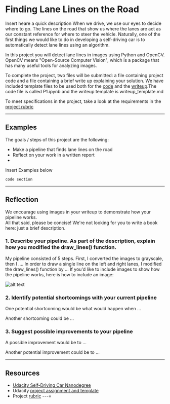 # **Finding Lane Lines on the Road** 

Insert heare a quick description
When we drive, we use our eyes to decide where to go.  The lines on the road that show us where the lanes are act as our constant reference for where to steer the vehicle.  Naturally, one of the first things we would like to do in developing a self-driving car is to automatically detect lane lines using an algorithm.

In this project you will detect lane lines in images using Python and OpenCV.  OpenCV means "Open-Source Computer Vision", which is a package that has many useful tools for analyzing images.  

To complete the project, two files will be submitted: a file containing project code and a file containing a brief write up explaining your solution. We have included template files to be used both for the [code](https://github.com/udacity/CarND-LaneLines-P1/blob/master/P1.ipynb) and the [writeup](https://github.com/udacity/CarND-LaneLines-P1/blob/master/writeup_template.md).The code file is called P1.ipynb and the writeup template is writeup_template.md 

To meet specifications in the project, take a look at the requirements in the [project rubric](https://review.udacity.com/#!/rubrics/322/view)

---
## Examples

The goals / steps of this project are the following:
* Make a pipeline that finds lane lines on the road
* Reflect on your work in a written report
* 
Insert Examples below
```
code section
```
[//]: # (Image References)

[image1]: ./examples/grayscale.jpg "Grayscale"

---

## Reflection

We encourage using images in your writeup to demonstrate how your pipeline works.  
All that said, please be concise!  We're not looking for you to write a book here: just a brief description.

### 1. Describe your pipeline. As part of the description, explain how you modified the draw_lines() function.

My pipeline consisted of 5 steps. First, I converted the images to grayscale, then I .... 
In order to draw a single line on the left and right lanes, I modified the draw_lines() function by ...
If you'd like to include images to show how the pipeline works, here is how to include an image: 

![alt text][image1]

### 2. Identify potential shortcomings with your current pipeline

One potential shortcoming would be what would happen when ... 

Another shortcoming could be ...

### 3. Suggest possible improvements to your pipeline

A possible improvement would be to ...

Another potential improvement could be to ...

---
## Resources
* [Udacity Self-Driving Car Nanodegree](https://www.udacity.com/course/self-driving-car-engineer-nanodegree--nd013) 
* Udacity [project assignment and template](https://github.com/udacity/CarND-LaneLines-P1)
* Project [rubric](https://review.udacity.com/#!/rubrics/322/view)
---=







